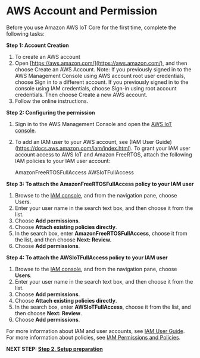 # AWS Account and Permission

Before you use Amazon AWS IoT Core for the first time, complete the following tasks: 

**Step 1: Account Creation**
1. To create an AWS account
2. Open [https://aws.amazon.com/](https://aws.amazon.com/), and then choose Create an AWS Account.
Note: If you previously signed in to the AWS Management Console using AWS account root user credentials, choose Sign in to a different account. If you previously signed in to the console using IAM credentials, choose Sign-in using root account credentials. Then choose Create a new AWS account.
3. Follow the online instructions.

**Step 2: Configuring the permission**
1. Sign in to the AWS Management Console and open the [AWS IoT console](https://console.aws.amazon.com/iot/home). 
2. To add an IAM user to your AWS account, see (IAM User Guide)(https://docs.aws.amazon.com/iam/index.html). To grant your IAM user account access to AWS IoT and Amazon FreeRTOS, attach the following IAM policies to your IAM user account:

    AmazonFreeRTOSFullAccess
    AWSIoTFullAccess

**Step 3: To attach the AmazonFreeRTOSFullAccess policy to your IAM user**
1. Browse to the [IAM console](https://console.aws.amazon.com/iam/home), and from the navigation pane, choose Users.
2. Enter your user name in the search text box, and then choose it from the list.
3. Choose **Add permissions**.
4. Choose **Attach existing policies directly**.
5. In the search box, enter **AmazonFreeRTOSFullAccess**, choose it from the list, and then choose 
   **Next: Review.**
6. Choose **Add permissions**.

**Step 4: To attach the AWSIoTFullAccess policy to your IAM user**
1. Browse to the [IAM console](https://console.aws.amazon.com/iam/home), and from the navigation pane, choose **Users**.
2. Enter your user name in the search text box, and then choose it from the list.
3. Choose **Add permissions**.
4. Choose **Attach existing policies directly**.
5. In the search box, enter **AWSIoTFullAccess**, choose it from the list, and then choose **Next: Review**.
6. Choose **Add permissions**.

For more information about IAM and user accounts, see [IAM User Guide](https://docs.aws.amazon.com/IAM/latest/UserGuide/). For more information about policies, see [IAM Permissions and Policies](https://docs.aws.amazon.com/IAM/latest/UserGuide/introduction_access-management.html).

**NEXT STEP: [Step 2. Setup preparation](https://github.com/infineon/personalize-optiga-trust/blob/master/using-amazon-and-self-signed-ca/step-2-setup-preparation.md)**

